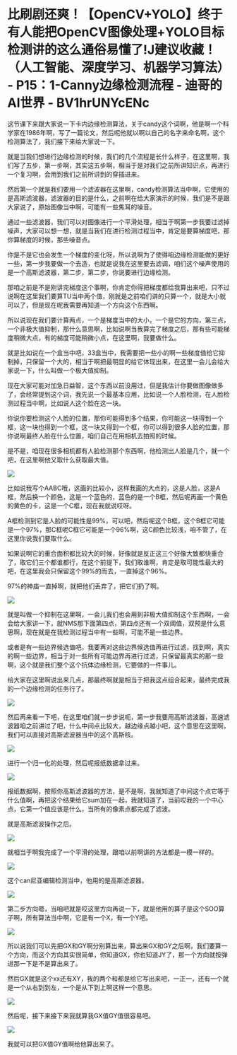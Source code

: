 # 比刷剧还爽！【OpenCV+YOLO】终于有人能把OpenCV图像处理+YOLO目标检测讲的这么通俗易懂了!J建议收藏！（人工智能、深度学习、机器学习算法） - P15：1-Canny边缘检测流程 - 迪哥的AI世界 - BV1hrUNYcENc

这节课下来跟大家说一下卡内边缘检测算法，关于candy这个词啊，他是啊一个科学家在1986年啊，写了一篇论文，然后呢他就以啊以自己的名字来命名啊，这个检测算法了，我们接下来给大家说一下。

就是当我们想进行边缘检测的时候，我们的几个流程是长什么样子，在这里啊，我们写了五步，第一步啊，其实这五步啊，相当于是对我们之前所讲知识点，再进行一个复习啊，会用到我们之前所讲到的穿插进来。

然后第一个就是我们要用一个滤波器在这里啊，candy检测算法当中啊，它使用的是高斯滤波器，滤波器的目的是什么，之前啊在给大家演示的时候，我们是不是跟大家说了，原始图像当中啊，可能有一些焦耳的噪音。

通过一些滤波器，我们可以对图像进行一个平滑处理，相当于啊第一步我要过滤掉噪声，大家可以想一想，就是当我们在进行检测过程当中，肯定是要算梯度吧，那你算梯度的时候，那些噪音点。

你是不是它也会发生一个梯度的变化呀，所以说啊为了使得咱边缘检测能做的更好一些，第一步我要做一个去造，也就是说我在这里要去滤调，咱们这个噪声使用的是一个高斯滤波器，第二步，第二步，你说要进行边缘检测。

那咱之前是不是刚讲完梯度这个事啊，你肯定你得把梯度都给我算出来吧，只不过说啊在这里我们要算TU当中两个值，刚就是之前咱们讲的只算一个，就是大小就可以了，但是现在呢我需要再知道一个方向这个东西啊。

所以说现在我们要计算两点，一个是梯度当中的大小，一个是它的方向，第三点，一个非极大值抑制，那什么意思啊，比如说啊当我算完了梯度之后，那有些可能梯度稍微大点，有的梯度可能稍微小点，在这里啊，我要做什么。

就是比如说在一个盒当中吧，33盒当中，我需要把一些小的啊一些梯度值给它抑制掉，只保留一个大的，相当于啊把最明显的给它体现出来，在这里一会儿会给大家说一下，什么叫做一个极大值抑制。

现在大家可能对加急日益智，这个东西以前没用过，但是我估计你要做图像做多了，会经常提到这个词，我先说一个最基本应用，比如说一个人脸检测，在人脸检测过程当中啊，比如说人这个脸在这一块。

你说你要检测这个人脸的位置，那你可能得到多个结果，你可能这一块得到一个框，这一块也得到一个框，这一块又得到一个框，你可以得到很多人脸的位置，那你说啊最终人脸在什么位置，咱们自己在用相机去拍照的时候。

是不是，咱现在很多相机都有人脸检测那个东西啊，他检测出人脸是几个，就一个吧，在这里啊他又取什么获取最大值。



![](img/325b108d64dd8f2b3034ca66a5b83340_1.png)

比如说我写个AABC哦，这画的比较小，这样我画的大点的，这是人脸，这是A框，然后换一个颜色，这是一个蓝色的，蓝色的是一个B框，然后呢再画一个黄色的黄色的卡，这是一个C框，现在我就说哎呀。

A框检测到它是人脸的可能性是99%，可以吧，然后呢这个B框，这个B框它可能是一个97%，那C框呢C框它可能是一个96%啊，这C颜色比较浅，咱不管了，在这里你说我们要取什么。

如果说啊它的重合面积都比较大的时候，好像就是反正这三个好像大致都快重合了，取它们三个都谁都行，在这个前提下，我们取谁啊，肯定是取可能性最大的吧，在这里我会只保留这个99%的而去，一直掉这个96%。

97%的神庙一直掉啊，就把他们丢弃了，把它们扔了啊。

![](img/325b108d64dd8f2b3034ca66a5b83340_3.png)

就是叫做一个抑制在这里啊，一会儿我们也会用到非极大值抑制这个东西啊，一会会给大家讲一下，就NMS那下面第四点，第四点还有一个双阈值，双预是什么意思啊，现在就是在我检测过程当中有一些啊，可能不是一些边界。

或者是有一些边界候选值吧，我要再对这些边界候选值再进行过滤，找到啊，真实的啊一些边界，相当于对一些所有可能边界再进行过滤，只保留最真实的那一些啊，这个就是我们整个这个抗体边缘检测，它要做的一件事儿。

给大家在这里啊说出来几点，那最终啊就是相当于把我这点组合起来，最终完成我的一个边缘检测的任务行了。

![](img/325b108d64dd8f2b3034ca66a5b83340_5.png)

然后再来看一下吧，在这里咱们就一步步说呃，第一步我要用高斯滤波器，高速滤波器咱之前讲过了吧，什么中间点比较大，越边缘点越小吧，这个意思在这里啊，我们可以直接对高斯滤波器当中的这个高斯核。



![](img/325b108d64dd8f2b3034ca66a5b83340_7.png)

进行一个归一化的处理，然后呢报纸数据拿过来。

![](img/325b108d64dd8f2b3034ca66a5b83340_9.png)

报纸数据啊，按照你高斯滤波器的方法，是不是啊，我就知道了中间这个点它等于什么值啊，再把这个结果给它sum加在一起，我就知道了，当前哎我的一个中心点，它第一个值应该是什么，当所有的像素点都完成了滤波。

就是高斯滤波操作之后。

![](img/325b108d64dd8f2b3034ca66a5b83340_11.png)

就相当于啊我完成了一个平滑的处理，跟咱以前啊讲的方法都是一模一样的。

![](img/325b108d64dd8f2b3034ca66a5b83340_13.png)

这个can尼亚编辑检测当中，他用的是高斯滤波器。

![](img/325b108d64dd8f2b3034ca66a5b83340_15.png)

第二步方向嗯，当咱吧就是哎这里方向再说一下，就是他用的算子是这个SOO算子啊，所有算法当中啊，它是有一个X，有一个Y吧。



![](img/325b108d64dd8f2b3034ca66a5b83340_17.png)

所以说我们可以先把GX和GY啊分别算出来，算出来GX和GY之后啊，我们要算一个方向，而这个方向其实很简单，你知道GX，你也知道JY了，那一个方向就按弹进那一下是不是算出来了。

然后GX就是这个xx还有XY，我的两个和都是给它写出来吧，一正一，还有一个就是一个从右到到左，一个是从下到上啊这样一个意思。



![](img/325b108d64dd8f2b3034ca66a5b83340_19.png)

然后呢，接下来接下来我就算我GX值GY值很容易吧。

![](img/325b108d64dd8f2b3034ca66a5b83340_21.png)

我就可以把GX值GY值啊给他算出来了。